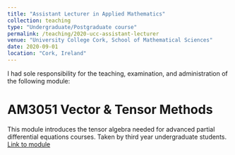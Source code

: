```yaml
---
title: "Assistant Lecturer in Applied Mathematics"
collection: teaching
type: "Undergraduate/Postgraduate course"
permalink: /teaching/2020-ucc-assistant-lecturer
venue: "University College Cork, School of Mathematical Sciences"
date: 2020-09-01
location: "Cork, Ireland"
---
```


I had sole responsibility for the teaching, examination, and administration of the following module:

AM3051 Vector & Tensor Methods
======
This module introduces the tensor algebra needed for advanced partial differential equations courses. Taken by third year undergraduate students. [Link to module](https://ucc-ie-public.courseleaf.com/modules/?details&srcdb=2022&code=AM3051)
